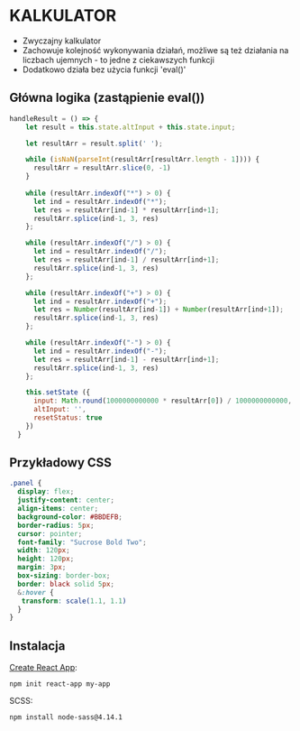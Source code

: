 # KALKULATOR

- Zwyczajny kalkulator
- Zachowuje kolejność wykonywania działań, możliwe są też działania na liczbach ujemnych - to jedne z ciekawszych funkcji 
- Dodatkowo działa bez użycia funkcji 'eval()'

## Główna logika (zastąpienie eval())

```javascript
handleResult = () => {
    let result = this.state.altInput + this.state.input;

    let resultArr = result.split(' ');

    while (isNaN(parseInt(resultArr[resultArr.length - 1]))) {
      resultArr = resultArr.slice(0, -1)
    }
    
    while (resultArr.indexOf("*") > 0) {
      let ind = resultArr.indexOf("*");
      let res = resultArr[ind-1] * resultArr[ind+1];
      resultArr.splice(ind-1, 3, res)
    };

    while (resultArr.indexOf("/") > 0) {
      let ind = resultArr.indexOf("/");
      let res = resultArr[ind-1] / resultArr[ind+1];
      resultArr.splice(ind-1, 3, res)
    };

    while (resultArr.indexOf("+") > 0) {
      let ind = resultArr.indexOf("+");
      let res = Number(resultArr[ind-1]) + Number(resultArr[ind+1]);
      resultArr.splice(ind-1, 3, res)
    };

    while (resultArr.indexOf("-") > 0) {
      let ind = resultArr.indexOf("-");
      let res = resultArr[ind-1] - resultArr[ind+1];
      resultArr.splice(ind-1, 3, res)
    };

    this.setState ({
      input: Math.round(1000000000000 * resultArr[0]) / 1000000000000,
      altInput: '',
      resetStatus: true
    })
  }
```

## Przykładowy CSS

```css
.panel {
  display: flex;
  justify-content: center;
  align-items: center;
  background-color: #BBDEFB;
  border-radius: 5px;
  cursor: pointer;
  font-family: "Sucrose Bold Two";
  width: 120px;
  height: 120px;
  margin: 3px;
  box-sizing: border-box;
  border: black solid 5px;
  &:hover {
   transform: scale(1.1, 1.1)
  }
}
```

## Instalacja

[Create React App](https://create-react-app.dev/docs/getting-started/ "Create React App"):

`npm init react-app my-app`

SCSS:

`npm install node-sass@4.14.1`